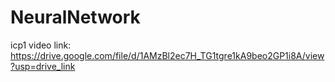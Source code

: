 # NeuralNetwork

icp1 video link: https://drive.google.com/file/d/1AMzBl2ec7H_TG1tgre1kA9beo2GP1i8A/view?usp=drive_link 
